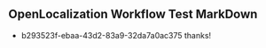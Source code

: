 ## OpenLocalization Workflow Test MarkDown
* b293523f-ebaa-43d2-83a9-32da7a0ac375 
thanks!<!--HONumber=Feb16_HO4-->
